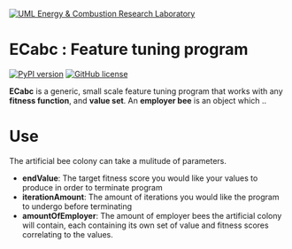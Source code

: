 [![UML Energy & Combustion Research Laboratory](http://faculty.uml.edu/Hunter_Mack/uploads/9/7/1/3/97138798/1481826668_2.png)](http://faculty.uml.edu/Hunter_Mack/)

# ECabc : Feature tuning program 

[![PyPI version](https://badge.fury.io/py/ECabc.svg)](https://badge.fury.io/py/ECabc)
[![GitHub license](https://img.shields.io/badge/license-MIT-blue.svg)](https://github.com/hgromer/Artificial-Bee-Colony/blob/master/LICENSE)

**ECabc** is a generic, small scale feature tuning program that works with any **fitness function**, and **value set**. An **employer bee** is an object which ..


# Use

The artificial bee colony can take a mulitude of parameters.
- **endValue**: The target fitness score you would like your values to produce in order to terminate program
- **iterationAmount**: The amount of iterations you would like the program to undergo before terminating
- **amountOfEmployer**: The amount of employer bees the artificial colony will contain, each containing its own set of value and fitness scores correlating to the values.



